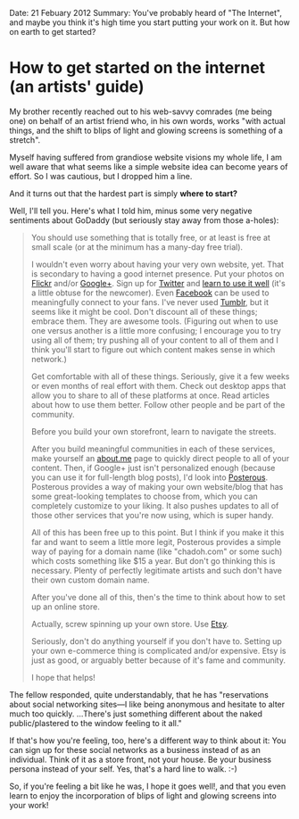 Date: 21 Febuary 2012
Summary: You've probably heard of "The Internet", and maybe you think it's high time you start putting your work on it. But how on earth to get started?

# How to get started on the internet (an artists' guide)

My brother recently reached out to his web-savvy comrades (me being one)
on behalf of an artist friend who, in his own words, works "with actual
things, and the shift to blips of light and glowing screens is something
of a stretch".

Myself having suffered from grandiose website visions my whole life, I
am well aware that what seems like a simple website idea can become
years of effort. So I was cautious, but I dropped him a line.

And it turns out that the hardest part is simply **where to start?**

Well, I'll tell you. Here's what I told him, minus some very negative
sentiments about GoDaddy (but seriously stay away from those a-holes):

> You should use something that is totally free, or at least is free at
> small scale (or at the minimum has a many-day free trial).
> 
> I wouldn't even worry about having your very own website, yet. That is
> secondary to having a good internet presence. Put your photos on [Flickr][1]
> and/or [Google+][2]. Sign up for [Twitter][3] and [learn to use it well][4] (it's a
> little obtuse for the newcomer). Even [Facebook][5] can be used to
> meaningfully connect to your fans. I've never used [Tumblr][6], but it seems
> like it might be cool. Don't discount all of these things; embrace them.
> They are awesome tools. (Figuring out when to use one versus another is
> a little more confusing; I encourage you to try using all of them; try
> pushing all of your content to all of them and I think you'll start to
> figure out which content makes sense in which network.)
> 
> Get comfortable with all of these things. Seriously, give it a few weeks
> or even months of real effort with them. Check out desktop apps that
> allow you to share to all of these platforms at once. Read articles
> about how to use them better. Follow other people and be part of the
> community.
> 
> Before you build your own storefront, learn to navigate the streets.
> 
> After you build meaningful communities in each of these services, make
> yourself an [about.me][7] page to quickly direct people to all of your
> content. Then, if Google+ just isn't personalized enough (because you
> can use it for full-length blog posts), I'd look into [Posterous][8].
> Posterous provides a way of making your own website/blog that has some
> great-looking templates to choose from, which you can completely
> customize to your liking. It also pushes updates to all of those other
> services that you're now using, which is super handy.
> 
> All of this has been free up to this point. But I think if you make it
> this far and want to seem a little more legit, Posterous provides a
> simple way of paying for a domain name (like "chadoh.com" or some such)
> which costs something like $15 a year. But don't go thinking this is
> necessary. Plenty of perfectly legitimate artists and such don't have
> their own custom domain name.
> 
> After you've done all of this, then's the time to think about how to set
> up an online store. 
> 
> Actually, screw spinning up your own store. Use [Etsy][9].
> 
> Seriously, don't do anything yourself if you don't have to. Setting up
> your own e-commerce thing is complicated and/or expensive. Etsy is just
> as good, or arguably better because of it's fame and community.
> 
> I hope that helps!

The fellow responded, quite understandably, that he has "reservations about
social networking sites&mdash;I like being anonymous and hesitate to alter
much too quickly. &hellip;There's just something different about the naked
public/plastered to the window feeling to it all."

If that's how you're feeling, too, here's a different way to think about
it: You can sign up for these social networks as a business instead of
as an individual. Think of it as a store front, not your house. Be your
business persona instead of your self. Yes, that's a hard line to walk.
:-)

So, if you're feeling a bit like he was, I hope it goes well!, and that
you even learn to enjoy the incorporation of blips of light and glowing
screens into your work!

  [1]: http://www.flickr.com/
  [2]: http://www.google.com/+/business/
  [3]: https://twitter.com/
  [4]: http://www.wikihow.com/Use-Twitter
  [5]: http://www.facebook.com/pages/create.php
  [6]: https://www.tumblr.com/
  [7]: https://about.me/
  [8]: https://posterous.com/
  [9]: http://www.etsy.com/
